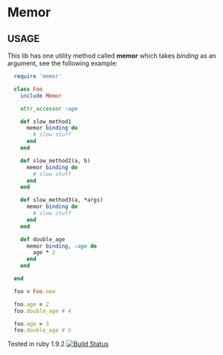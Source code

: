 # Memor

## USAGE
This lib has one utility method called **memor** which takes *binding* as an
 argument, see the following example:

``` ruby
  require 'memor'

  class Foo
    include Memor

    attr_accessor :age

    def slow_method1
      memor binding do
        # slow stuff
      end
    end

    def slow_method2(a, b)
      memor binding do
        # slow stuff
      end
    end

    def slow_method3(a, *args)
      memor binding do
        # slow stuff
      end
    end

    def double_age
      memor binding, :age do
        age * 2
      end
    end

  end

  foo = Foo.new

  foo.age = 2
  foo.double_age # 4

  foo.age = 3
  foo.double_age # 6
```

Tested in ruby 1.9.2
[![Build Status](https://secure.travis-ci.org/Aaron2Ti/memor.png)](http://travis-ci.org/Aaron2Ti/memor)
